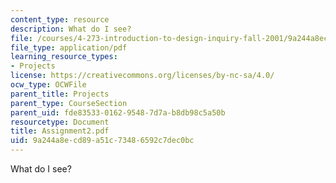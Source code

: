```yaml
---
content_type: resource
description: What do I see?
file: /courses/4-273-introduction-to-design-inquiry-fall-2001/9a244a8ecd89a51c73486592c7dec0bc_Assignment2.pdf
file_type: application/pdf
learning_resource_types:
- Projects
license: https://creativecommons.org/licenses/by-nc-sa/4.0/
ocw_type: OCWFile
parent_title: Projects
parent_type: CourseSection
parent_uid: fde83533-0162-9548-7d7a-b8db98c5a50b
resourcetype: Document
title: Assignment2.pdf
uid: 9a244a8e-cd89-a51c-7348-6592c7dec0bc
---
```

What do I see?